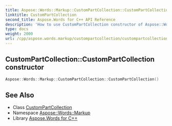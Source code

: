 ```yaml
---
title: Aspose::Words::Markup::CustomPartCollection::CustomPartCollection constructor
linktitle: CustomPartCollection
second_title: Aspose.Words for C++ API Reference
description: 'How to use CustomPartCollection constructor of Aspose::Words::Markup::CustomPartCollection class in C++.'
type: docs
weight: 2000
url: /cpp/aspose.words.markup/custompartcollection/custompartcollection/
---
```

## CustomPartCollection::CustomPartCollection constructor




```cpp
Aspose::Words::Markup::CustomPartCollection::CustomPartCollection()
```

## See Also

* Class [CustomPartCollection](../)
* Namespace [Aspose::Words::Markup](../../)
* Library [Aspose.Words for C++](../../../)
